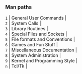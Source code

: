 ### Man paths

`1` | General User Commands |  
`2` | System Calls |  
`3` | Library Routines |  
`4` | Special Files and Sockets |  
`5` | File formats and Conventions |  
`6` | Games and Fun Stuff |  
`7` | Miscellaneous Documentation |  
`8` | System Administration |  
`9` | Kernel and Programming Style |  
`n` | Tcl/Tk |
